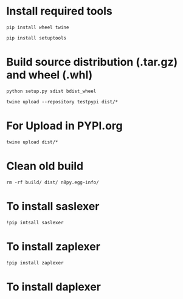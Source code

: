 # Install required tools

```
pip install wheel twine
```
```
pip install setuptools
```

# Build source distribution (.tar.gz) and wheel (.whl)
```
python setup.py sdist bdist_wheel
```
```
twine upload --repository testpypi dist/*
```

# For Upload in PYPI.org
```
twine upload dist/* 
```

# Clean old build
```
rm -rf build/ dist/ n8py.egg-info/
```

# To install saslexer
```
!pip intsall saslexer
```
# To install zaplexer
```
!pip install zaplexer

```

# To install daplexer

